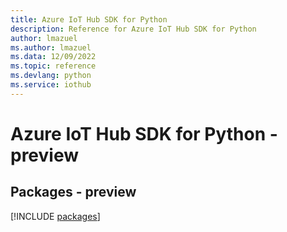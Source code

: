 ```yaml
---
title: Azure IoT Hub SDK for Python
description: Reference for Azure IoT Hub SDK for Python
author: lmazuel
ms.author: lmazuel
ms.data: 12/09/2022
ms.topic: reference
ms.devlang: python
ms.service: iothub
---
```

# Azure IoT Hub SDK for Python - preview
## Packages - preview
[!INCLUDE [packages](iot-hub-index.md)]